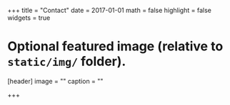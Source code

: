 +++
title = "Contact"
date = 2017-01-01
math = false
highlight = false
widgets = true

# Optional featured image (relative to `static/img/` folder).
[header]
image = ""
caption = ""

+++
